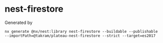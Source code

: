 # nest-firestore

Generated by

```
nx generate @nx/nest:library nest-firestore --buildable --publishable --importPath=@takram/plateau-nest-firestore --strict --target=es2017
```
